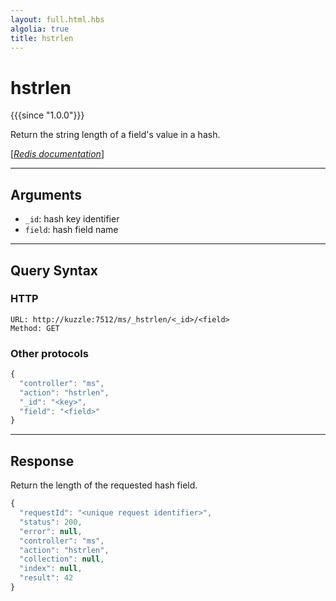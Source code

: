 ```yaml
---
layout: full.html.hbs
algolia: true
title: hstrlen
---
```


# hstrlen

{{{since "1.0.0"}}}

Return the string length of a field's value in a hash.

[[_Redis documentation_]](https://redis.io/commands/hstrlen)

---

## Arguments

* `_id`: hash key identifier
* `field`: hash field name

---

## Query Syntax

### HTTP

```http
URL: http://kuzzle:7512/ms/_hstrlen/<_id>/<field>
Method: GET
```

### Other protocols

```js
{
  "controller": "ms",
  "action": "hstrlen",
  "_id": "<key>",
  "field": "<field>"
}
```

---

## Response

Return the length of the requested hash field.

```javascript
{
  "requestId": "<unique request identifier>",
  "status": 200,
  "error": null,
  "controller": "ms",
  "action": "hstrlen",
  "collection": null,
  "index": null,
  "result": 42
}
```
